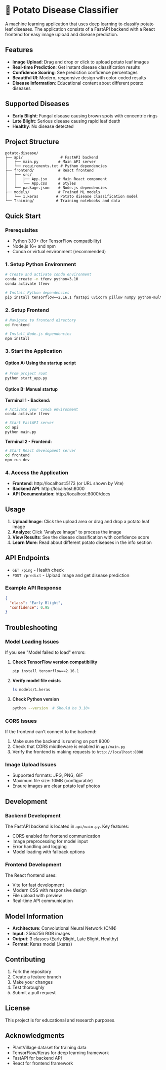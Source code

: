 # 🥔 Potato Disease Classifier

A machine learning application that uses deep learning to classify potato leaf diseases. The application consists of a FastAPI backend with a React frontend for easy image upload and disease prediction.

## Features

- **Image Upload**: Drag and drop or click to upload potato leaf images
- **Real-time Prediction**: Get instant disease classification results
- **Confidence Scoring**: See prediction confidence percentages
- **Beautiful UI**: Modern, responsive design with color-coded results
- **Disease Information**: Educational content about different potato diseases

## Supported Diseases

- **Early Blight**: Fungal disease causing brown spots with concentric rings
- **Late Blight**: Serious disease causing rapid leaf death
- **Healthy**: No disease detected

## Project Structure

```
potato-disease/
├── api/                 # FastAPI backend
│   ├── main.py         # Main API server
│   └── requirements.txt # Python dependencies
├── frontend/           # React frontend
│   ├── src/
│   │   ├── App.jsx     # Main React component
│   │   └── App.css     # Styles
│   └── package.json    # Node.js dependencies
├── models/             # Trained ML models
│   └── 1.keras        # Potato disease classification model
└── Training/          # Training notebooks and data
```

## Quick Start

### Prerequisites

- Python 3.10+ (for TensorFlow compatibility)
- Node.js 16+ and npm
- Conda or virtual environment (recommended)

### 1. Setup Python Environment

```bash
# Create and activate conda environment
conda create -n tfenv python=3.10
conda activate tfenv

# Install Python dependencies
pip install tensorflow==2.16.1 fastapi uvicorn pillow numpy python-multipart
```

### 2. Setup Frontend

```bash
# Navigate to frontend directory
cd frontend

# Install Node.js dependencies
npm install
```

### 3. Start the Application

#### Option A: Using the startup script
```bash
# From project root
python start_app.py
```

#### Option B: Manual startup

**Terminal 1 - Backend:**
```bash
# Activate your conda environment
conda activate tfenv

# Start FastAPI server
cd api
python main.py
```

**Terminal 2 - Frontend:**
```bash
# Start React development server
cd frontend
npm run dev
```

### 4. Access the Application

- **Frontend**: http://localhost:5173 (or URL shown by Vite)
- **Backend API**: http://localhost:8000
- **API Documentation**: http://localhost:8000/docs

## Usage

1. **Upload Image**: Click the upload area or drag and drop a potato leaf image
2. **Analyze**: Click "Analyze Image" to process the image
3. **View Results**: See the disease classification with confidence score
4. **Learn More**: Read about different potato diseases in the info section

## API Endpoints

- `GET /ping` - Health check
- `POST /predict` - Upload image and get disease prediction

### Example API Response

```json
{
  "class": "Early Blight",
  "confidence": 0.95
}
```

## Troubleshooting

### Model Loading Issues

If you see "Model failed to load" errors:

1. **Check TensorFlow version compatibility**
   ```bash
   pip install tensorflow==2.16.1
   ```

2. **Verify model file exists**
   ```bash
   ls models/1.keras
   ```

3. **Check Python version**
   ```bash
   python --version  # Should be 3.10+
   ```

### CORS Issues

If the frontend can't connect to the backend:

1. Make sure the backend is running on port 8000
2. Check that CORS middleware is enabled in `api/main.py`
3. Verify the frontend is making requests to `http://localhost:8000`

### Image Upload Issues

- Supported formats: JPG, PNG, GIF
- Maximum file size: 10MB (configurable)
- Ensure images are clear potato leaf photos

## Development

### Backend Development

The FastAPI backend is located in `api/main.py`. Key features:

- CORS enabled for frontend communication
- Image preprocessing for model input
- Error handling and logging
- Model loading with fallback options

### Frontend Development

The React frontend uses:

- Vite for fast development
- Modern CSS with responsive design
- File upload with preview
- Real-time API communication

## Model Information

- **Architecture**: Convolutional Neural Network (CNN)
- **Input**: 256x256 RGB images
- **Output**: 3 classes (Early Blight, Late Blight, Healthy)
- **Format**: Keras model (.keras)

## Contributing

1. Fork the repository
2. Create a feature branch
3. Make your changes
4. Test thoroughly
5. Submit a pull request

## License

This project is for educational and research purposes.

## Acknowledgments

- PlantVillage dataset for training data
- TensorFlow/Keras for deep learning framework
- FastAPI for backend API
- React for frontend framework 